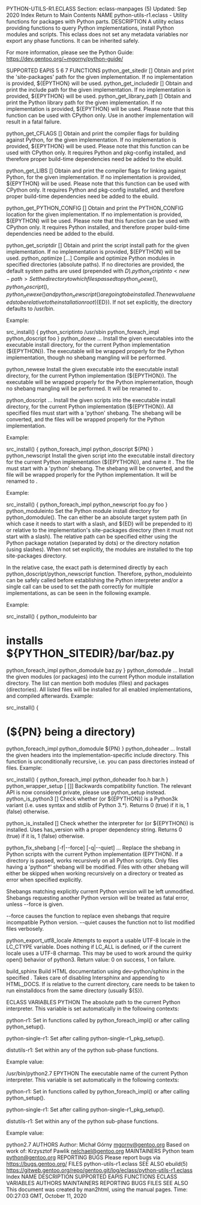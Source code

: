 PYTHON-UTILS-R1.ECLASS
Section: eclass-manpages (5)
Updated: Sep 2020
Index Return to Main Contents
NAME
python-utils-r1.eclass - Utility functions for packages with Python parts.
DESCRIPTION
A utility eclass providing functions to query Python implementations, install Python modules and scripts.
This eclass does not set any metadata variables nor export any phase functions. It can be inherited safely.

For more information, please see the Python Guide: https://dev.gentoo.org/~mgorny/python-guide/

SUPPORTED EAPIS
5 6 7
FUNCTIONS
python_get_sitedir [<impl>]
Obtain and print the 'site-packages' path for the given implementation. If no implementation is provided, ${EPYTHON} will be used.
python_get_includedir [<impl>]
Obtain and print the include path for the given implementation. If no implementation is provided, ${EPYTHON} will be used.
python_get_library_path [<impl>]
Obtain and print the Python library path for the given implementation. If no implementation is provided, ${EPYTHON} will be used.
Please note that this function can be used with CPython only. Use in another implementation will result in a fatal failure.

python_get_CFLAGS [<impl>]
Obtain and print the compiler flags for building against Python, for the given implementation. If no implementation is provided, ${EPYTHON} will be used.
Please note that this function can be used with CPython only. It requires Python and pkg-config installed, and therefore proper build-time dependencies need be added to the ebuild.

python_get_LIBS [<impl>]
Obtain and print the compiler flags for linking against Python, for the given implementation. If no implementation is provided, ${EPYTHON} will be used.
Please note that this function can be used with CPython only. It requires Python and pkg-config installed, and therefore proper build-time dependencies need be added to the ebuild.

python_get_PYTHON_CONFIG [<impl>]
Obtain and print the PYTHON_CONFIG location for the given implementation. If no implementation is provided, ${EPYTHON} will be used.
Please note that this function can be used with CPython only. It requires Python installed, and therefore proper build-time dependencies need be added to the ebuild.

python_get_scriptdir [<impl>]
Obtain and print the script install path for the given implementation. If no implementation is provided, ${EPYTHON} will be used.
python_optimize [<directory>...]
Compile and optimize Python modules in specified directories (absolute paths). If no directories are provided, the default system paths are used (prepended with ${D}).
python_scriptinto <new-path>
Set the directory to which files passed to python_doexe(), python_doscript(), python_newexe() and python_newscript() are going to be installed. The new value needs to be relative to the installation root (${ED}).
If not set explicitly, the directory defaults to /usr/bin.

Example:

src_install() {
  python_scriptinto /usr/sbin
  python_foreach_impl python_doscript foo
}
python_doexe <files>...
Install the given executables into the executable install directory, for the current Python implementation (${EPYTHON}).
The executable will be wrapped properly for the Python implementation, though no shebang mangling will be performed.

python_newexe <path> <new-name>
Install the given executable into the executable install directory, for the current Python implementation (${EPYTHON}).
The executable will be wrapped properly for the Python implementation, though no shebang mangling will be performed. It will be renamed to <new-name>.

python_doscript <files>...
Install the given scripts into the executable install directory, for the current Python implementation (${EPYTHON}).
All specified files must start with a 'python' shebang. The shebang will be converted, and the files will be wrapped properly for the Python implementation.

Example:

src_install() {
  python_foreach_impl python_doscript ${PN}
}
python_newscript <path> <new-name>
Install the given script into the executable install directory for the current Python implementation (${EPYTHON}), and name it <new-name>.
The file must start with a 'python' shebang. The shebang will be converted, and the file will be wrapped properly for the Python implementation. It will be renamed to <new-name>.

Example:

src_install() {
  python_foreach_impl python_newscript foo.py foo
}
python_moduleinto <new-path>
Set the Python module install directory for python_domodule(). The <new-path> can either be an absolute target system path (in which case it needs to start with a slash, and ${ED} will be prepended to it) or relative to the implementation's site-packages directory (then it must not start with a slash). The relative path can be specified either using the Python package notation (separated by dots) or the directory notation (using slashes).
When not set explicitly, the modules are installed to the top site-packages directory.

In the relative case, the exact path is determined directly by each python_doscript/python_newscript function. Therefore, python_moduleinto can be safely called before establishing the Python interpreter and/or a single call can be used to set the path correctly for multiple implementations, as can be seen in the following example.

Example:

src_install() {
  python_moduleinto bar
  # installs ${PYTHON_SITEDIR}/bar/baz.py
  python_foreach_impl python_domodule baz.py
}
python_domodule <files>...
Install the given modules (or packages) into the current Python module installation directory. The list can mention both modules (files) and packages (directories). All listed files will be installed for all enabled implementations, and compiled afterwards.
Example:

src_install() {
  # (${PN} being a directory)
  python_foreach_impl python_domodule ${PN}
}
python_doheader <files>...
Install the given headers into the implementation-specific include directory. This function is unconditionally recursive, i.e. you can pass directories instead of files.
Example:

src_install() {
  python_foreach_impl python_doheader foo.h bar.h
}
python_wrapper_setup [<path> [<impl>]]
Backwards compatibility function. The relevant API is now considered private, please use python_setup instead.
python_is_python3 [<impl>]
Check whether <impl> (or ${EPYTHON}) is a Python3k variant (i.e. uses syntax and stdlib of Python 3.*).
Returns 0 (true) if it is, 1 (false) otherwise.

python_is_installed [<impl>]
Check whether the interpreter for <impl> (or ${EPYTHON}) is installed. Uses has_version with a proper dependency string.
Returns 0 (true) if it is, 1 (false) otherwise.

python_fix_shebang [-f|--force] [-q|--quiet] <path>...
Replace the shebang in Python scripts with the current Python implementation (EPYTHON). If a directory is passed, works recursively on all Python scripts.
Only files having a 'python*' shebang will be modified. Files with other shebang will either be skipped when working recursively on a directory or treated as error when specified explicitly.

Shebangs matching explicitly current Python version will be left unmodified. Shebangs requesting another Python version will be treated as fatal error, unless --force is given.

--force causes the function to replace even shebangs that require incompatible Python version. --quiet causes the function not to list modified files verbosely.

python_export_utf8_locale
Attempts to export a usable UTF-8 locale in the LC_CTYPE variable. Does nothing if LC_ALL is defined, or if the current locale uses a UTF-8 charmap. This may be used to work around the quirky open() behavior of python3.
Return value: 0 on success, 1 on failure.

build_sphinx <directory>
Build HTML documentation using dev-python/sphinx in the specified <directory>. Takes care of disabling Intersphinx and appending to HTML_DOCS.
If <directory> is relative to the current directory, care needs to be taken to run einstalldocs from the same directory (usually ${S}).

ECLASS VARIABLES
PYTHON
The absolute path to the current Python interpreter.
This variable is set automatically in the following contexts:

python-r1: Set in functions called by python_foreach_impl() or after calling python_setup().

python-single-r1: Set after calling python-single-r1_pkg_setup().

distutils-r1: Set within any of the python sub-phase functions.

Example value:

/usr/bin/python2.7
EPYTHON
The executable name of the current Python interpreter.
This variable is set automatically in the following contexts:

python-r1: Set in functions called by python_foreach_impl() or after calling python_setup().

python-single-r1: Set after calling python-single-r1_pkg_setup().

distutils-r1: Set within any of the python sub-phase functions.

Example value:

python2.7
AUTHORS
Author: Michał Górny <mgorny@gentoo.org>
Based on work of: Krzysztof Pawlik <nelchael@gentoo.org>
MAINTAINERS
Python team <python@gentoo.org>
REPORTING BUGS
Please report bugs via https://bugs.gentoo.org/
FILES
python-utils-r1.eclass
SEE ALSO
ebuild(5)
https://gitweb.gentoo.org/repo/gentoo.git/log/eclass/python-utils-r1.eclass
Index
NAME
DESCRIPTION
SUPPORTED EAPIS
FUNCTIONS
ECLASS VARIABLES
AUTHORS
MAINTAINERS
REPORTING BUGS
FILES
SEE ALSO
This document was created by man2html, using the manual pages.
Time: 00:27:03 GMT, October 11, 2020